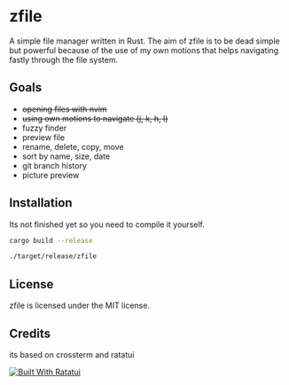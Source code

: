 # zfile

A simple file manager written in Rust. The aim of zfile is to be dead simple but powerful because of the use of my own motions that helps navigating fastly through the file system.

## Goals

- ~~opening files with nvim~~
- ~~using own motions to navigate (j, k, h, l)~~
- fuzzy finder
- preview file
- rename, delete, copy, move
- sort by name, size, date
- git branch history
- picture preview

## Installation

Its not finished yet so you need to compile it yourself.

```bash
cargo build --release
```

```bash
./target/release/zfile
```

## License

zfile is licensed under the MIT license.

## Credits

its based on crossterm and ratatui

[![Built With Ratatui](https://ratatui.rs/built-with-ratatui/badge.svg)](https://ratatui.rs/)
